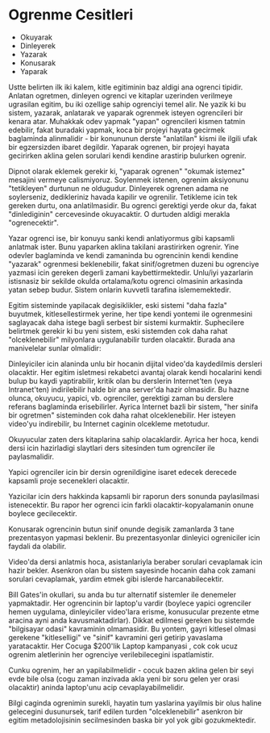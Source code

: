 # Ogrenme Cesitleri

* Okuyarak
* Dinleyerek
* Yazarak
* Konusarak
* Yaparak

Ustte belirten ilk iki kalem, kitle egitiminin baz aldigi ana ogrenci
tipidir. Anlatan ogretmen, dinleyen ogrenci ve kitaplar uzerinden
verilmeye ugrasilan egitim, bu iki ozellige sahip ogrenciyi temel
alir. Ne yazik ki bu sistem, yazarak, anlatarak ve yaparak ogrenmek
isteyen ogrencileri bir kenara atar. Muhakkak odev yapmak "yapan"
ogrencileri kismen tatmin edebilir, fakat buradaki yapmak, koca bir
projeyi hayata gecirmek baglaminda alinmalidir - bir konununun derste
"anlatilan" kismi ile ilgili ufak bir egzersizden ibaret
degildir. Yaparak ogrenen, bir projeyi hayata gecirirken aklina gelen
sorulari kendi kendine arastirip bulurken ogrenir.

Dipnot olarak eklemek gerekir ki, "yaparak ogrenen" "okumak istemez"
mesajini vermeye calismiyoruz. Soylenmek istenen, ogrenim aksiyonunu
"tetikleyen" durtunun ne oldugudur. Dinleyerek ogrenen adama ne
soylerseniz, dedikleriniz havada kapilir ve ogrenilir. Tetikleme icin
tek gereken durtu, ona anlatilmasidir. Bu ogrenci gerektigi yerde okur
da, fakat "dinlediginin" cercevesinde okuyacaktir. O durtuden aldigi
merakla "ogrenecektir".

Yazar ogrenci ise, bir konuyu sanki kendi anlatiyormus gibi kapsamli
anlatmak ister. Bunu yaparken aklina takilani arastirirken
ogrenir. Yine odevler baglaminda ve kendi zamaninda bu ogrencinin
kendi kendine "yazarak" ogrenmesi beklenebilir, fakat sinif/ogretmen
duzeni bu ogrenciye yazmasi icin gereken degerli zamani
kaybettirmektedir. Unlu/iyi yazarlarin istisnasiz bir sekilde okulda
ortalama/kotu ogrenci olmasinin arkasinda yatan sebep budur. Sistem
onlarin kuvvetli tarafina islememektedir.

Egitim sisteminde yapilacak degisiklikler, eski sistemi "daha fazla"
buyutmek, kitlesellestirmek yerine, her tipe kendi yontemi ile
ogrenmesini saglayacak daha istege bagli serbest bir sistemi
kurmaktir. Suphecilere belirtmek gerekir ki bu yeni sistem, eski
sistemden cok daha rahat "olceklenebilir" milyonlara uygulanabilir
turden olacaktir. Burada ana manivelelar sunlar olmalidir:

Dinleyiciler icin alaninda unlu bir hocanin dijital video'da
kaydedilmis dersleri olacaktir. Her egitim isletmesi rekabetci avantaj
olarak kendi hocalarini kendi bulup bu kaydi yaptirabilir, kritik olan
bu derslerin Internet'ten (veya Intranet'ten) indirilebilir halde bir
ana server'da hazir olmasidir. Bu hazne olunca, okuyucu, yapici,
vb. ogrenciler, gerektigi zaman bu derslere referans baglaminda
erisebilirler. Ayrica Internet bazli bir sistem, "her sinifa bir
ogretmen" sisteminden cok daha rahat olceklenebilir. Her isteyen
video'yu indirebilir, bu Internet caginin olcekleme metotudur.

Okuyucular zaten ders kitaplarina sahip olacaklardir. Ayrica her hoca,
kendi dersi icin hazirladigi slaytlari ders sitesinden tum ogrenciler
ile paylasmalidir.

Yapici ogrenciler icin bir dersin ogrenildigine isaret edecek derecede
kapsamli proje secenekleri olacaktir.

Yazicilar icin ders hakkinda kapsamli bir raporun ders sonunda
paylasilmasi istenecektir. Bu rapor her ogrenci icin farkli
olacaktir-kopyalamanin onune boylece gecilecektir.

Konusarak ogrencinin butun sinif onunde degisik zamanlarda 3 tane
prezentasyon yapmasi beklenir. Bu prezentasyonlar dinleyici
ogreniciler icin faydali da olabilir.

Video'da dersi anlatmis hoca, asistanlariyla beraber sorulari
cevaplamak icin hazir bekler. Asenkron olan bu sistem sayesinde
hocanin daha cok zamani sorulari cevaplamak, yardim etmek gibi islerde
harcanabilecektir.

Bill Gates'in okullari, su anda bu tur alternatif sistemler ile
denemeler yapmaktadir. Her ogrencinin bir laptop'u vardir (boylece
yapici ogrenciler hemen uygulama, dinleyiciler video'lara erisme,
konusucular prezente etme aracina ayni anda kavusmaktadirlar). Dikkat
edilmesi gereken bu sistemde "bilgisayar odasi" kavraminin
olmamasidir. Bu yontem, gayri kitlesel olmasi gerekene "kitleselligi"
ve "sinif" kavramini geri getirip yavaslama yaratacaktir. Her Cocuga
$200'lik Laptop kampanyasi , cok cok ucuz ogrenim aletlerinin her
ogrenciye verilebilecegini ispatlamistir.

Cunku ogrenim, her an yapilabilmelidir - cocuk bazen aklina gelen bir
seyi evde bile olsa (cogu zaman inzivada akla yeni bir soru gelen yer
orasi olacaktir) aninda laptop'unu acip cevaplayabilmelidir.

Bilgi caginda ogrenimin surekli, hayatin tum yaslarina yayilmis bir
olus haline gelecegini dusunursek, tarif edilen turden
"olceklenebilir" asenkron bir egitim metadolojisinin secilmesinden
baska bir yol yok gibi gozukmektedir.


